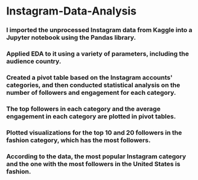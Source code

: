 # Instagram-Data-Analysis
### I imported the unprocessed Instagram data from Kaggle into a Jupyter notebook using the Pandas library.
### Applied EDA to it using a variety of parameters, including the audience country.
### Created a pivot table based on the Instagram accounts' categories, and then conducted statistical analysis on the number of followers and engagement for each category.

### The top followers in each category and the average engagement in each category are plotted in pivot tables.
### Plotted visualizations for the top 10 and 20 followers in the fashion category, which has the most followers.

### According to the data, the most popular Instagram category and the one with the most followers in the United States is fashion.
